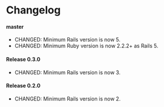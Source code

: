 # Changelog

#### master

- CHANGED: Minimum Rails version is now 5.
- CHANGED: Minimum Ruby version is now 2.2.2+ as Rails 5.

#### Release 0.3.0

- CHANGED: Minimum Rails version is now 3.

#### Release 0.2.0

- CHANGED: Minimum Rails version is now 2.

